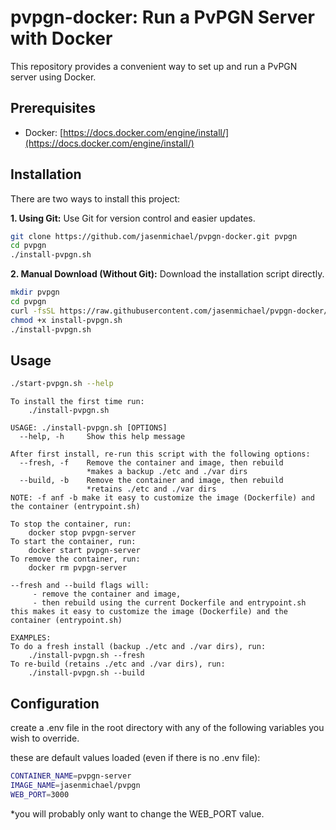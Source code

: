 # pvpgn-docker: Run a PvPGN Server with Docker

This repository provides a convenient way to set up and run a PvPGN server using Docker.

## Prerequisites

* Docker: [https://docs.docker.com/engine/install/](https://docs.docker.com/engine/install/)

## Installation

There are two ways to install this project:

**1. Using Git:**
Use Git for version control and easier updates.

```bash
git clone https://github.com/jasenmichael/pvpgn-docker.git pvpgn
cd pvpgn
./install-pvpgn.sh
```


**2. Manual Download (Without Git):**
Download the installation script directly.
```bash
mkdir pvpgn
cd pvpgn
curl -fsSL https://raw.githubusercontent.com/jasenmichael/pvpgn-docker/main/install-pvpgn.sh -O
chmod +x install-pvpgn.sh
./install-pvpgn.sh
```

## Usage
```bash
./start-pvpgn.sh --help
```

```
To install the first time run:
    ./install-pvpgn.sh
  
USAGE: ./install-pvpgn.sh [OPTIONS]
  --help, -h     Show this help message

After first install, re-run this script with the following options:
  --fresh, -f    Remove the container and image, then rebuild
                 *makes a backup ./etc and ./var dirs
  --build, -b    Remove the container and image, then rebuild
                 *retains ./etc and ./var dirs
NOTE: -f anf -b make it easy to customize the image (Dockerfile) and the container (entrypoint.sh)

To stop the container, run:
    docker stop pvpgn-server
To start the container, run:
    docker start pvpgn-server
To remove the container, run:
    docker rm pvpgn-server
  
--fresh and --build flags will:
     - remove the container and image,
     - then rebuild using the current Dockerfile and entrypoint.sh
this makes it easy to customize the image (Dockerfile) and the container (entrypoint.sh)
  
EXAMPLES:
To do a fresh install (backup ./etc and ./var dirs), run:
    ./install-pvpgn.sh --fresh
To re-build (retains ./etc and ./var dirs), run:
    ./install-pvpgn.sh --build
```

## Configuration
create a .env file in the root directory with any of the following variables you wish to override. 

these are default values loaded (even if there is no .env file):
```bash
CONTAINER_NAME=pvpgn-server
IMAGE_NAME=jasenmichael/pvpgn
WEB_PORT=3000
```
*you will probably only want to change the WEB_PORT value.